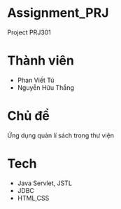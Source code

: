 # Assignment_PRJ

Project PRJ301

# Thành viên
- Phan Viết Tú
- Nguyễn Hữu Thắng

# Chủ đề 
Ứng dụng quản lí sách trong thư viện

# Tech
- Java Servlet, JSTL
- JDBC
- HTML,CSS
